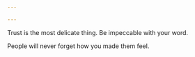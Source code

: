```yaml
---

---
```


Trust is the most delicate thing. Be impeccable with your word.

People will never forget how you made them feel.
